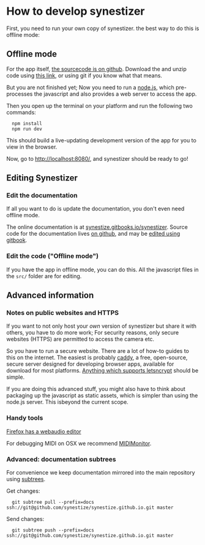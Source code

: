 
# How to develop synestizer
First, you need to run your own copy of synestizer.
the best way to do this is offline mode:

## Offline mode

For the app itself, [the sourcecode is on github](https://synestize.github.io/synestizer/).
Download the and unzip code using [ this link](https://github.com/synestize/synestizer/archive/master.zip), or using git if you know what that means.

But you are not finished yet;
Now you need to run a [node.js](https://nodejs.org/), which pre-processes the javascript and also provides a web server to access the app.

Then you open up the terminal on your platform and run the following two commands:

      npm install
      npm run dev

This should build a live-updating development version of the app for you to view in the browser.

Now, go to [http://localhost:8080/](http://localhost:8080/), and synestizer should be ready to go!

## Editing Synestizer
### Edit the documentation
If all you want to do is update the documentation, you don't even need offline mode.

The online documentation is at [synestize.gitbooks.io/synestizer](https://synestize.gitbooks.io/synestizer/content/).
Source code for the documentation lives [on github](https://github.com/synestize/synestize.github.io), and may be [edited using gitbook](https://www.gitbook.com/book/synestize/synestizer/edit).

### Edit the code ("Offline mode")
If you have the app in offline mode, you can do this. All the javascript files in the ```src/``` folder are for editing.

## Advanced information
### Notes on public websites and HTTPS

If you want to not only host your *own* version of synestizer but share it with others, you have to do more work;
For security reasons, only secure websites (HTTPS) are permitted to access the camera etc.

So you have to run a secure website.
There are a lot of how-to guides to this on the internet.
The easiest is probably [caddy](https://caddyserver.com/), a free, open-source, secure server designed for developing browser apps,
available for download for most platforms.
[Anything which supports letsncrypt](https://github.com/certbot/certbot/wiki/Links) should be simple.

If you are doing this advanced stuff, you might also have to think about packaging up the javascript as static assets, which is simpler than using the node.js server. This isbeyond the current scope.

### Handy tools

[Firefox has a webaudio editor](https://developer.mozilla.org/en-US/docs/Tools/Web_Audio_Editor)

For debugging MIDI on OSX we recommend [MIDIMonitor](https://www.snoize.com/MIDIMonitor/).

### Advanced: documentation subtrees

For convenience we keep documentation mirrored
into the main repository using [subtrees](http://blogs.atlassian.com/2013/05/alternatives-to-git-submodule-git-subtree/).

Get changes:

      git subtree pull --prefix=docs ssh://git@github.com/synestize/synestize.github.io.git master

Send changes:

      git subtree push --prefix=docs ssh://git@github.com/synestize/synestize.github.io.git master
